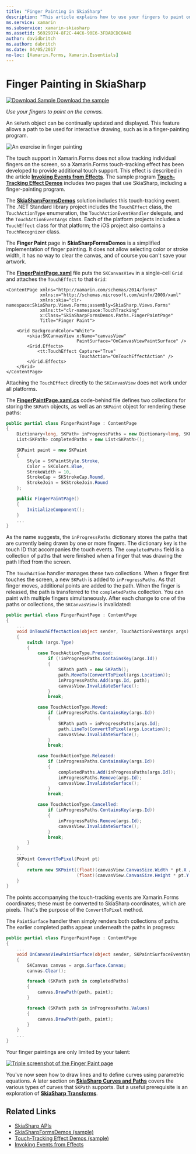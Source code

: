 ```yaml
---
title: "Finger Painting in SkiaSharp"
description: "This article explains how to use your fingers to paint on the SkiaSharp canvas in a Xamarin.Forms application, and demonstrates this with sample code."
ms.service: xamarin
ms.subservice: xamarin-skiasharp
ms.assetid: 56929D74-8F2C-44C6-90E6-3FBABCDC0A4B
author: davidbritch
ms.author: dabritch
ms.date: 04/05/2017
no-loc: [Xamarin.Forms, Xamarin.Essentials]
---
```


# Finger Painting in SkiaSharp

[![Download Sample](~/media/shared/download.png) Download the sample](/samples/xamarin/xamarin-forms-samples/skiasharpforms-demos)

_Use your fingers to paint on the canvas._

An `SKPath` object can be continually updated and displayed. This feature allows a path to be used for interactive drawing, such as in a finger-painting program.

![An exercise in finger painting](finger-paint-images/fingerpaintsample.png)

The touch support in Xamarin.Forms does not allow tracking individual fingers on the screen, so a Xamarin.Forms touch-tracking effect has been developed to provide additional touch support. This effect is described in the article [**Invoking Events from Effects**](~/xamarin-forms/app-fundamentals/effects/touch-tracking.md). The sample program [**Touch-Tracking Effect Demos**](/samples/xamarin/xamarin-forms-samples/effects-touchtrackingeffect/) includes two pages that use SkiaSharp, including a finger-painting program.

The [**SkiaSharpFormsDemos**](/samples/xamarin/xamarin-forms-samples/skiasharpforms-demos) solution includes this touch-tracking event. The .NET Standard library project includes the `TouchEffect` class, the `TouchActionType` enumeration, the `TouchActionEventHandler` delegate, and the `TouchActionEventArgs` class. Each of the platform projects includes a `TouchEffect` class for that platform; the iOS project also contains a `TouchRecognizer` class.

The **Finger Paint** page in **SkiaSharpFormsDemos** is a simplified implementation of finger painting. It does not allow selecting color or stroke width, it has no way to clear the canvas, and of course you can't save your artwork.

The [**FingerPaintPage.xaml**](https://github.com/xamarin/xamarin-forms-samples/blob/master/SkiaSharpForms/Demos/Demos/SkiaSharpFormsDemos/Paths/FingerPaintPage.xaml) file puts the `SKCanvasView` in a single-cell `Grid` and attaches the `TouchEffect` to that `Grid`:

```xaml
<ContentPage xmlns="http://xamarin.com/schemas/2014/forms"
             xmlns:x="http://schemas.microsoft.com/winfx/2009/xaml"
             xmlns:skia="clr-namespace:SkiaSharp.Views.Forms;assembly=SkiaSharp.Views.Forms"
             xmlns:tt="clr-namespace:TouchTracking"
             x:Class="SkiaSharpFormsDemos.Paths.FingerPaintPage"
             Title="Finger Paint">

    <Grid BackgroundColor="White">
        <skia:SKCanvasView x:Name="canvasView"
                           PaintSurface="OnCanvasViewPaintSurface" />
        <Grid.Effects>
            <tt:TouchEffect Capture="True"
                            TouchAction="OnTouchEffectAction" />
        </Grid.Effects>
    </Grid>
</ContentPage>
```

Attaching the `TouchEffect` directly to the `SKCanvasView` does not work under all platforms.

The  [**FingerPaintPage.xaml.cs**](https://github.com/xamarin/xamarin-forms-samples/blob/master/SkiaSharpForms/Demos/Demos/SkiaSharpFormsDemos/Paths/FingerPaintPage.xaml.cs) code-behind file defines two collections for storing the `SKPath` objects, as well as an `SKPaint` object for rendering these paths:

```csharp
public partial class FingerPaintPage : ContentPage
{
    Dictionary<long, SKPath> inProgressPaths = new Dictionary<long, SKPath>();
    List<SKPath> completedPaths = new List<SKPath>();

    SKPaint paint = new SKPaint
    {
        Style = SKPaintStyle.Stroke,
        Color = SKColors.Blue,
        StrokeWidth = 10,
        StrokeCap = SKStrokeCap.Round,
        StrokeJoin = SKStrokeJoin.Round
    };

    public FingerPaintPage()
    {
        InitializeComponent();
    }
    ...
}
```

As the name suggests, the `inProgressPaths` dictionary stores the paths that are currently being drawn by one or more fingers. The dictionary key is the touch ID that accompanies the touch events. The `completedPaths` field is a collection of paths that were finished when a finger that was drawing the path lifted from the screen.

The `TouchAction` handler manages these two collections. When a finger first touches the screen, a new `SKPath` is added to `inProgressPaths`. As that finger moves, additional points are added to the path. When the finger is released, the path is transferred to the `completedPaths` collection. You can paint with multiple fingers simultaneously. After each change to one of the paths or collections, the `SKCanvasView` is invalidated:

```csharp
public partial class FingerPaintPage : ContentPage
{
    ...
    void OnTouchEffectAction(object sender, TouchActionEventArgs args)
    {
        switch (args.Type)
        {
            case TouchActionType.Pressed:
                if (!inProgressPaths.ContainsKey(args.Id))
                {
                    SKPath path = new SKPath();
                    path.MoveTo(ConvertToPixel(args.Location));
                    inProgressPaths.Add(args.Id, path);
                    canvasView.InvalidateSurface();
                }
                break;

            case TouchActionType.Moved:
                if (inProgressPaths.ContainsKey(args.Id))
                {
                    SKPath path = inProgressPaths[args.Id];
                    path.LineTo(ConvertToPixel(args.Location));
                    canvasView.InvalidateSurface();
                }
                break;

            case TouchActionType.Released:
                if (inProgressPaths.ContainsKey(args.Id))
                {
                    completedPaths.Add(inProgressPaths[args.Id]);
                    inProgressPaths.Remove(args.Id);
                    canvasView.InvalidateSurface();
                }
                break;

            case TouchActionType.Cancelled:
                if (inProgressPaths.ContainsKey(args.Id))
                {
                    inProgressPaths.Remove(args.Id);
                    canvasView.InvalidateSurface();
                }
                break;
        }
    }
    ...
    SKPoint ConvertToPixel(Point pt)
    {
        return new SKPoint((float)(canvasView.CanvasSize.Width * pt.X / canvasView.Width),
                           (float)(canvasView.CanvasSize.Height * pt.Y / canvasView.Height));
    }
}
```

The points accompanying the touch-tracking events are Xamarin.Forms coordinates; these must be converted to SkiaSharp coordinates, which are pixels. That's the purpose of the `ConvertToPixel` method.

The `PaintSurface` handler then simply renders both collections of paths. The earlier completed paths appear underneath the paths in progress:

```csharp
public partial class FingerPaintPage : ContentPage
{
    ...
    void OnCanvasViewPaintSurface(object sender, SKPaintSurfaceEventArgs args)
    {
        SKCanvas canvas = args.Surface.Canvas;
        canvas.Clear();

        foreach (SKPath path in completedPaths)
        {
            canvas.DrawPath(path, paint);
        }

        foreach (SKPath path in inProgressPaths.Values)
        {
            canvas.DrawPath(path, paint);
        }
    }
    ...
}
```

Your finger paintings are only limited by your talent:

[![Triple screenshot of the Finger Paint page](finger-paint-images/fingerpaint-small.png)](finger-paint-images/fingerpaint-large.png#lightbox "Triple screenshot of the Finger Paint page")

You've now seen how to draw lines and to define curves using parametric equations. A later section on [**SkiaSharp Curves and Paths**](../curves/index.md) covers the various types of curves that `SKPath` supports. But a useful prerequisite is an exploration of [**SkiaSharp Transforms**](../transforms/index.md).

## Related Links

- [SkiaSharp APIs](/dotnet/api/skiasharp)
- [SkiaSharpFormsDemos (sample)](/samples/xamarin/xamarin-forms-samples/skiasharpforms-demos)
- [Touch-Tracking Effect Demos (sample)](/samples/xamarin/xamarin-forms-samples/effects-touchtrackingeffect/)
- [Invoking Events from Effects](~/xamarin-forms/app-fundamentals/effects/touch-tracking.md)